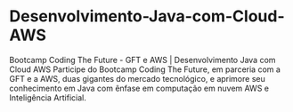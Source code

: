 # Desenvolvimento-Java-com-Cloud-AWS
Bootcamp Coding The Future - GFT e AWS | Desenvolvimento Java com Cloud AWS  Participe do Bootcamp Coding The Future, em parceria com a GFT e a AWS, duas gigantes do mercado tecnológico, e aprimore seu conhecimento em Java com ênfase em computação em nuvem AWS e Inteligência Artificial.
